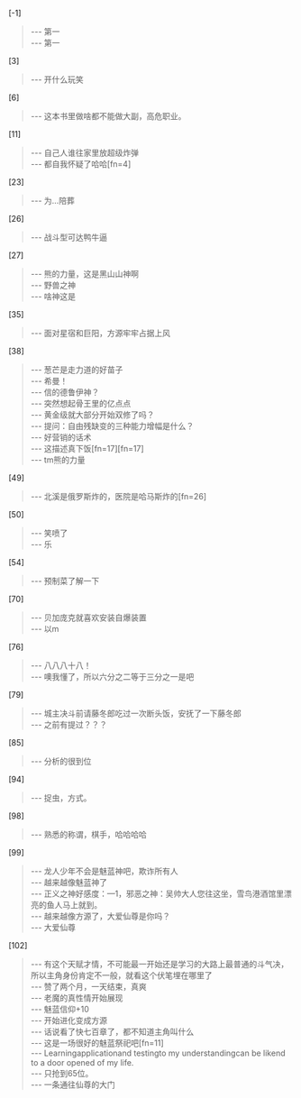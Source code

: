 
[-1] 
>--- 第一<br>
>--- 第一<br>

[3] 
>--- 开什么玩笑<br>

[6] 
>--- 这本书里做啥都不能做大副，高危职业。<br>

[11] 
>--- 自己人谁往家里放超级炸弹<br>
>--- 都自我怀疑了哈哈[fn=4]<br>

[23] 
>--- 为…陪葬<br>

[26] 
>--- 战斗型可达鸭牛逼<br>

[27] 
>--- 熊的力量，这是黑山山神啊<br>
>--- 野兽之神<br>
>--- 啥神这是<br>

[35] 
>--- 面对星宿和巨阳，方源牢牢占据上风<br>

[38] 
>--- 葱芒是走力道的好苗子<br>
>--- 希曼！<br>
>--- 信的德鲁伊神？<br>
>--- 突然想起骨王里的亿点点<br>
>--- 黄金级就大部分开始双修了吗？<br>
>--- 提问：自由残缺变的三种能力增幅是什么？<br>
>--- 好营销的话术<br>
>--- 这描述真下饭[fn=17][fn=17]<br>
>--- tm熊的力量<br>

[49] 
>--- 北溪是俄罗斯炸的，医院是哈马斯炸的[fn=26]<br>

[50] 
>--- 笑喷了<br>
>--- 乐<br>

[54] 
>--- 预制菜了解一下<br>

[70] 
>--- 贝加庞克就喜欢安装自爆装置<br>
>--- 以m<br>

[76] 
>--- 八八八十八！<br>
>--- 噢我懂了，所以六分之二等于三分之一是吧<br>

[79] 
>--- 城主决斗前请藤冬郎吃过一次断头饭，安抚了一下藤冬郎<br>
>--- 之前有提过？？？<br>

[85] 
>--- 分析的很到位<br>

[94] 
>--- 捉虫，方式。<br>

[98] 
>--- 熟悉的称谓，棋手，哈哈哈哈<br>

[99] 
>--- 龙人少年不会是魅蓝神吧，欺诈所有人<br>
>--- 越来越像魅蓝神了<br>
>--- 正义之神好感度：—1，邪恶之神：吴帅大人您往这坐，雪鸟港酒馆里漂亮的鱼人马上就到。<br>
>--- 越来越像方源了，大爱仙尊是你吗？<br>
>--- 大爱仙尊<br>

[102] 
>--- 有这个天赋才情，不可能最一开始还是学习的大路上最普通的斗气决，所以主角身份肯定不一般，就看这个伏笔埋在哪里了<br>
>--- 赞了两个月，一天结束，真爽<br>
>--- 老魔的真性情开始展现<br>
>--- 魅蓝信仰+10<br>
>--- 开始进化变成方源<br>
>--- 话说看了快七百章了，都不知道主角叫什么<br>
>--- 这是一场很好的魅蓝祭祀吧[fn=11]<br>
>--- Learningapplicationand testingto my understandingcan be likend to a door opened of my life.<br>
>--- 只抢到65位。<br>
>--- 一条通往仙尊的大门<br>
